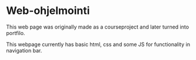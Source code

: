 # Web-ohjelmointi
 This web page was originally made as a courseproject and later turned into portfilo.

 This webpage currently has basic html, css and some JS for functionality in navigation bar.
 
 